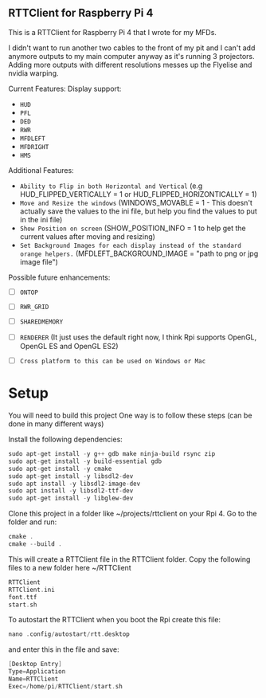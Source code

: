 RTTClient for Raspberry Pi 4
----

This is a RTTClient for Raspberry Pi 4 that I wrote for my MFDs.

I didn't want to run another two cables to the front of my pit and I can't add anymore outputs to my main computer anyway as it's running 3 projectors. Adding more outputs with different resolutions messes up the Flyelise and nvidia warping.

Current Features:
Display support:
  * `HUD`
  * `PFL`
  * `DED`
  * `RWR`
  * `MFDLEFT`
  * `MFDRIGHT`
  * `HMS`
  
Additional Features:
  * `Ability to Flip in both Horizontal and Vertical` (e.g HUD_FLIPPED_VERTICALLY = 1 or HUD_FLIPPED_HORIZONTICALLY = 1)
  * `Move and Resize the windows` (WINDOWS_MOVABLE = 1 - This doesn't actually save the values to the ini file, but help you find the values to put in the ini file)
  * `Show Position on screen` (SHOW_POSITION_INFO = 1 to help get the current values after moving and resizing)
  * `Set Background Images for each display instead of the standard orange helpers.` (MFDLEFT_BACKGROUND_IMAGE = "path to png or jpg image file") 
  
Possible future enhancements:
  * [ ] `ONTOP`
  * [ ] `RWR_GRID`
  * [ ] `SHAREDMEMORY`
  * [ ] `RENDERER` (It just uses the default right now, I think Rpi supports OpenGL, OpenGL ES and OpenGL ES2)
  * [ ] `Cross platform to this can be used on Windows or Mac`
  
 
# Setup
You will need to build this project
One way is to follow these steps (can be done in many different ways)

Install the following dependencies:
```c
sudo apt-get install -y g++ gdb make ninja-build rsync zip
sudo apt-get install -y build-essential gdb
sudo apt-get install -y cmake
sudo apt-get install -y libsdl2-dev
sudo apt install -y libsdl2-image-dev
sudo apt install -y libsdl2-ttf-dev
sudo apt-get install -y libglew-dev
```

Clone this project in a folder like ~/projects/rttclient on your Rpi 4.
Go to the folder and run:
```c
cmake .
cmake --build .
```

This will create a RTTClient file in the RTTClient folder.
Copy the following files to a new folder here ~/RTTClient
```c
RTTClient
RTTClient.ini
font.ttf
start.sh
```

To autostart the RTTClient when you boot the Rpi create this file:
```c
nano .config/autostart/rtt.desktop
```
and enter this in the file and save:
```c
[Desktop Entry]
Type=Application
Name=RTTClient
Exec=/home/pi/RTTClient/start.sh
```
